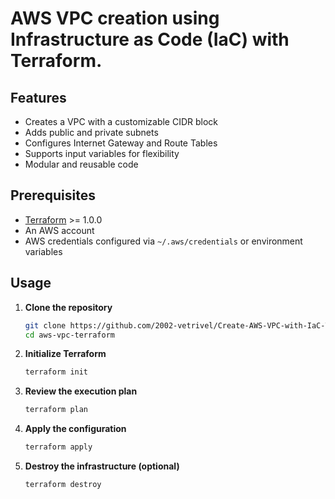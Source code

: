 # AWS VPC creation using Infrastructure as Code (IaC) with Terraform. 

## Features

* Creates a VPC with a customizable CIDR block
* Adds public and private subnets
* Configures Internet Gateway and Route Tables
* Supports input variables for flexibility
* Modular and reusable code

## Prerequisites

* [Terraform](https://www.terraform.io/downloads.html) >= 1.0.0
* An AWS account
* AWS credentials configured via `~/.aws/credentials` or environment variables

## Usage

1. **Clone the repository**

   ```bash
   git clone https://github.com/2002-vetrivel/Create-AWS-VPC-with-IaC-Terraform-.git
   cd aws-vpc-terraform
   ```

2. **Initialize Terraform**

   ```bash
   terraform init
   ```

3. **Review the execution plan**

   ```bash
   terraform plan
   ```

4. **Apply the configuration**

   ```bash
   terraform apply
   ```

5. **Destroy the infrastructure (optional)**

   ```bash
   terraform destroy
   ```
